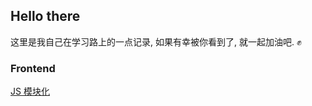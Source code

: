 ## Hello there

这里是我自己在学习路上的一点记录, 如果有幸被你看到了, 就一起加油吧. ✊

### Frontend

[JS 模块化](https://liyanlance.github.io/docs/JS模块化)
